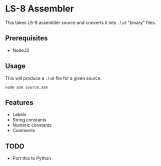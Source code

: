 # LS-8 Assembler

This takes LS-8 assembler source and converts it into `.ls8` "binary"
files.

## Prerequisites

* NodeJS

## Usage

This will produce a `.ls8` file for a given source.

```
node asm source.asm
```

## Features

* Labels
* String constants
* Numeric constants
* Comments

## TODO

* Port this to Python

<!-- comment -->